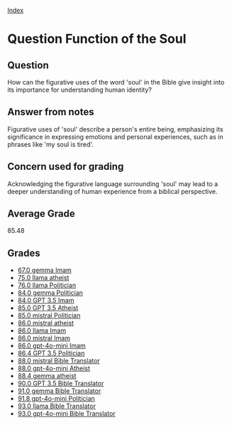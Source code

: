 
[Index](../../index.md)
# Question Function of the Soul
## Question
How can the figurative uses of the word 'soul' in the Bible give insight into its importance for understanding human identity?

## Answer from notes
Figurative uses of 'soul' describe a person's entire being, emphasizing its significance in expressing emotions and personal experiences, such as in phrases like 'my soul is tired'.

## Concern used for grading
Acknowledging the figurative language surrounding 'soul' may lead to a deeper understanding of human experience from a biblical perspective.

## Average Grade
85.48

## Grades
 * [67.0 gemma Imam](../answers/gemma_Imam/Function_of_the_Soul.md)
 * [75.0 llama atheist](../answers/llama_atheist/Function_of_the_Soul.md)
 * [76.0 llama Politician](../answers/llama_Politician/Function_of_the_Soul.md)
 * [84.0 gemma Politician](../answers/gemma_Politician/Function_of_the_Soul.md)
 * [84.0 GPT 3.5 Imam](../answers/GPT_3.5_Imam/Function_of_the_Soul.md)
 * [85.0 GPT 3.5 Atheist](../answers/GPT_3.5_Atheist/Function_of_the_Soul.md)
 * [85.0 mistral Politician](../answers/mistral_Politician/Function_of_the_Soul.md)
 * [86.0 mistral atheist](../answers/mistral_atheist/Function_of_the_Soul.md)
 * [86.0 llama Imam](../answers/llama_Imam/Function_of_the_Soul.md)
 * [86.0 mistral Imam](../answers/mistral_Imam/Function_of_the_Soul.md)
 * [86.0 gpt-4o-mini Imam](../answers/gpt-4o-mini_Imam/Function_of_the_Soul.md)
 * [86.4 GPT 3.5 Politician](../answers/GPT_3.5_Politician/Function_of_the_Soul.md)
 * [88.0 mistral Bible Translator](../answers/mistral_Bible_Translator/Function_of_the_Soul.md)
 * [88.0 gpt-4o-mini Atheist](../answers/gpt-4o-mini_Atheist/Function_of_the_Soul.md)
 * [88.4 gemma atheist](../answers/gemma_atheist/Function_of_the_Soul.md)
 * [90.0 GPT 3.5 Bible Translator](../answers/GPT_3.5_Bible_Translator/Function_of_the_Soul.md)
 * [91.0 gemma Bible Translator](../answers/gemma_Bible_Translator/Function_of_the_Soul.md)
 * [91.8 gpt-4o-mini Politician](../answers/gpt-4o-mini_Politician/Function_of_the_Soul.md)
 * [93.0 llama Bible Translator](../answers/llama_Bible_Translator/Function_of_the_Soul.md)
 * [93.0 gpt-4o-mini Bible Translator](../answers/gpt-4o-mini_Bible_Translator/Function_of_the_Soul.md)
